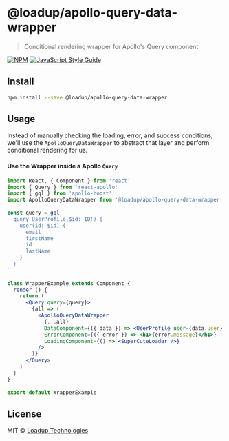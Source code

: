 # @loadup/apollo-query-data-wrapper

> Conditional rendering wrapper for Apollo&#x27;s Query component

[![NPM](https://img.shields.io/npm/v/@loadup/apollo-query-data-wrapper.svg)](https://www.npmjs.com/package/@loadup/apollo-query-data-wrapper) [![JavaScript Style Guide](https://img.shields.io/badge/code_style-standard-brightgreen.svg)](https://standardjs.com)

## Install

```bash
npm install --save @loadup/apollo-query-data-wrapper
```

## Usage

Instead of manually checking the loading, error, and success conditions, we'll use the `ApolloQueryDataWrapper` to abstract that layer and perform conditional rendering for us.

#### Use the Wrapper inside a Apollo `Query`

```jsx
import React, { Component } from 'react'
import { Query } from 'react-apollo'
import { gql } from 'apollo-boost'
import ApolloQueryDataWrapper from '@loadup/apollo-query-data-wrapper'  
 
const query = gql`
  query UserProfile($id: ID!) {
    user(id: $id) {
      email
      firstName
      id
      lastName
    }
  }
`
 
class WrapperExample extends Component {
  render () {
    return (
      <Query query={query}>
        {all => (
          <ApolloQueryDataWrapper
            {...all}
            DataComponent={({ data }) => <UserProfile user={data.user} />}
            ErrorComponent={({ error }) => <h1>{error.message}</h1>}
            LoadingComponent={() => <SuperCuteLoader />}
          />
        )}
      </Query>
    )
  }
}
 
export default WrapperExample
```

## License

MIT © [Loadup Technologies](https://github.com/loadup)
